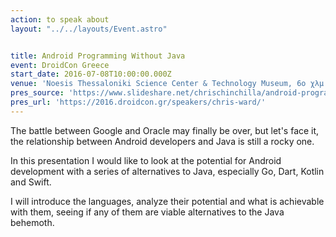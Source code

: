 ```yaml
---
action: to speak about
layout: "../../layouts/Event.astro"


title: Android Programming Without Java
event: DroidCon Greece
start_date: 2016-07-08T10:00:00.000Z
venue: 'Noesis Thessaloniki Science Center & Technology Museum, 6ο χλμ. Οδού ς Τ.Θ. 60330 Θέρμη, Thermi 570 01, Greece'
pres_source: 'https://www.slideshare.net/chrischinchilla/android-programming-without-java'
pres_url: 'https://2016.droidcon.gr/speakers/chris-ward/'
---
```


The battle between Google and Oracle may finally be over, but let's face it, the relationship between Android developers and Java is still a rocky one.

In this presentation I would like to look at the potential for Android development with a series of alternatives to Java, especially Go, Dart, Kotlin and Swift.

I will introduce the languages, analyze their potential and what is achievable with them, seeing if any of them are viable alternatives to the Java behemoth.
